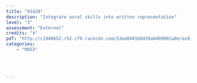 ```yaml
---
title: "91420"
description: "Integrate aural skills into written representation"
level: "3"
assessment: "External"
credits: "4"
pdf: "http://c1940652.r52.cf0.rackcdn.com/53ea8481b8d39a6409001a8e/as91420v1.pdf"
categories:
    - "MUS3"
    
    
    
    
---
```

